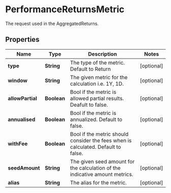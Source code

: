 

# PerformanceReturnsMetric

The request used in the AggregatedReturns.

## Properties

| Name | Type | Description | Notes |
|------------ | ------------- | ------------- | -------------|
|**type** | **String** | The type of the metric. Default to Return |  [optional] |
|**window** | **String** | The given metric for the calculation i.e. 1Y, 1D. |  [optional] |
|**allowPartial** | **Boolean** | Bool if the metric is allowed partial results. Deafult to false. |  [optional] |
|**annualised** | **Boolean** | Bool if the metric is annualized. Default to false. |  [optional] |
|**withFee** | **Boolean** | Bool if the metric should consider the fees when is calculated. Default to false. |  [optional] |
|**seedAmount** | **String** | The given seed amount for the calculation of the indicative amount metrics. |  [optional] |
|**alias** | **String** | The alias for the metric. |  [optional] |



